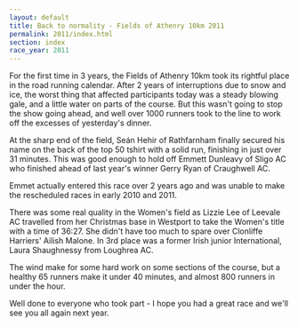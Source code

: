 ```yaml
---
layout: default
title: Back to normality - Fields of Athenry 10km 2011
permalink: 2011/index.html
section: index
race_year: 2011
---
```

For the first time in 3 years, the Fields of Athenry 10km took its rightful place in the road running calendar. After 2 years of interruptions due to snow and ice, the worst thing that affected participants today was a steady blowing gale, and a little water on parts of the course. But this wasn't going to stop the show going ahead, and well over 1000 runners took to the line to work off the excesses of yesterday's dinner.

At the sharp end of the field, Seán Hehir of Rathfarnham finally secured his name on the back of the top 50 tshirt with a solid run, finishing in just over 31 minutes. This was good enough to hold off Emmett Dunleavy of Sligo AC who finished ahead of last year's winner Gerry Ryan of Craughwell AC.

Emmet actually entered this race over 2 years ago and was unable to make the rescheduled races in early 2010 and 2011.

There was some real quality in the Women's field as Lizzie Lee of Leevale AC travelled from her Christmas base in Westport to take the Women's title with a time of 36:27. She didn't have too much to spare over Clonliffe Harriers' Ailish Malone. In 3rd place was a former Irish junior International, Laura Shaughnessy from Loughrea AC.

The wind make for some hard work on some sections of the course, but a healthy 65 runners make it under 40 minutes, and almost 800 runners in under the hour.

Well done to everyone who took part - I hope you had a great race and we'll see you all again next year.
